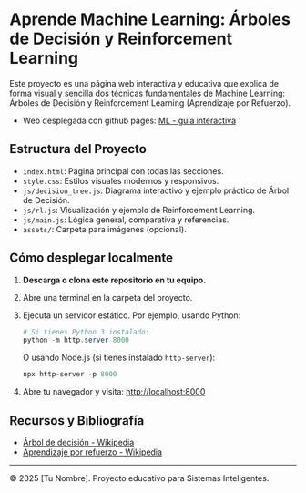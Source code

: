 # Aprende Machine Learning: Árboles de Decisión y Reinforcement Learning

Este proyecto es una página web interactiva y educativa que explica de forma visual y sencilla dos técnicas fundamentales de Machine Learning: Árboles de Decisión y Reinforcement Learning (Aprendizaje por Refuerzo).

- Web desplegada con github pages: [ML - guía interactiva](https://diego-lc.github.io/Machine-Learning---interactive-guide/)

## Estructura del Proyecto

- `index.html`: Página principal con todas las secciones.
- `style.css`: Estilos visuales modernos y responsivos.
- `js/decision_tree.js`: Diagrama interactivo y ejemplo práctico de Árbol de Decisión.
- `js/rl.js`: Visualización y ejemplo de Reinforcement Learning.
- `js/main.js`: Lógica general, comparativa y referencias.
- `assets/`: Carpeta para imágenes (opcional).

## Cómo desplegar localmente

1. **Descarga o clona este repositorio en tu equipo.**
2. Abre una terminal en la carpeta del proyecto.
3. Ejecuta un servidor estático. Por ejemplo, usando Python:

   ```powershell
   # Si tienes Python 3 instalado:
   python -m http.server 8000
   ```

   O usando Node.js (si tienes instalado `http-server`):

   ```powershell
   npx http-server -p 8000
   ```

4. Abre tu navegador y visita: [http://localhost:8000](http://localhost:8000)

## Recursos y Bibliografía

- [Árbol de decisión - Wikipedia](https://es.wikipedia.org/wiki/%C3%81rbol_de_decisi%C3%B3n)
- [Aprendizaje por refuerzo - Wikipedia](https://es.wikipedia.org/wiki/Aprendizaje_por_refuerzo)

---

© 2025 [Tu Nombre]. Proyecto educativo para Sistemas Inteligentes.
